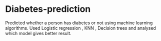 # Diabetes-prediction
Predicted whether a person has diabetes or not using machine learning algorithms.
Used Logistic regression , KNN , Decision trees and analysed which model gives better result. 
